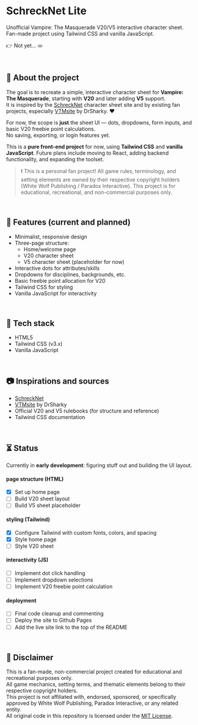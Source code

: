 # SchreckNet Lite

Unofficial Vampire: The Masquerade V20/V5 interactive character sheet.  
Fan-made project using Tailwind CSS and vanilla JavaScript.

👉 Not yet... 🫓

<br>

## 📌 About the project

The goal is to recreate a simple, interactive character sheet for **Vampire: The Masquerade**, starting with **V20** and later adding **V5** support.  
It is inspired by the [SchreckNet](https://www.schrecknet.live/) character sheet site and by existing fan projects, especially [VTMsite](https://github.com/DrSharky/VTMsite) by DrSharky. ❤️

For now, the scope is **just** the sheet UI — dots, dropdowns, form inputs, and basic V20 freebie point calculations.  
No saving, exporting, or login features yet.  

This is a **pure front-end project** for now, using **Tailwind CSS** and **vanilla JavaScript**. Future plans include moving to React, adding backend functionality, and expanding the toolset.

> ❗ This is a personal fan project! All game rules, terminology, and setting elements are owned by their respective copyright holders (White Wolf Publishing / Paradox Interactive). This project is for educational, recreational, and non-commercial purposes only.

<br>

## 🍮 Features (current and planned)

- Minimalist, responsive design
- Three-page structure:
  - Home/welcome page
  - V20 character sheet
  - V5 character sheet (placeholder for now)
- Interactive dots for attributes/skills
- Dropdowns for disciplines, backgrounds, etc.
- Basic freebie point allocation for V20
- Tailwind CSS for styling
- Vanilla JavaScript for interactivity

<br>

## 🔧 Tech stack

- HTML5
- Tailwind CSS (v3.x)
- Vanilla JavaScript

<br>

## 📷 Inspirations and sources

- [SchreckNet](https://www.schrecknet.live/)
- [VTMsite](https://github.com/DrSharky/VTMsite) by DrSharky
- Official V20 and V5 rulebooks (for structure and reference)
- Tailwind CSS documentation

<br>

## ⏳ Status

Currently in **early development**: figuring stuff out and building the UI layout.

#### page structure (HTML)
- [x] Set up home page
- [ ] Build V20 sheet layout
- [ ] Build V5 sheet placeholder

#### styling (Tailwind)
- [x] Configure Tailwind with custom fonts, colors, and spacing
- [x] Style home page
- [ ] Style V20 sheet

#### interactivity (JS)
- [ ] Implement dot click handling
- [ ] Implement dropdown selections
- [ ] Implement V20 freebie point calculation

#### deployment
- [ ] Final code cleanup and commenting
- [ ] Deploy the site to Github Pages
- [ ] Add the live site link to the top of the README

<br>

## 📝 Disclaimer

This is a fan-made, non-commercial project created for educational and recreational purposes only.  
All game mechanics, setting terms, and thematic elements belong to their respective copyright holders.  
This project is not affiliated with, endorsed, sponsored, or specifically approved by White Wolf Publishing, Paradox Interactive, or any related entity.  
All original code in this repository is licensed under the [MIT License](LICENSE).

